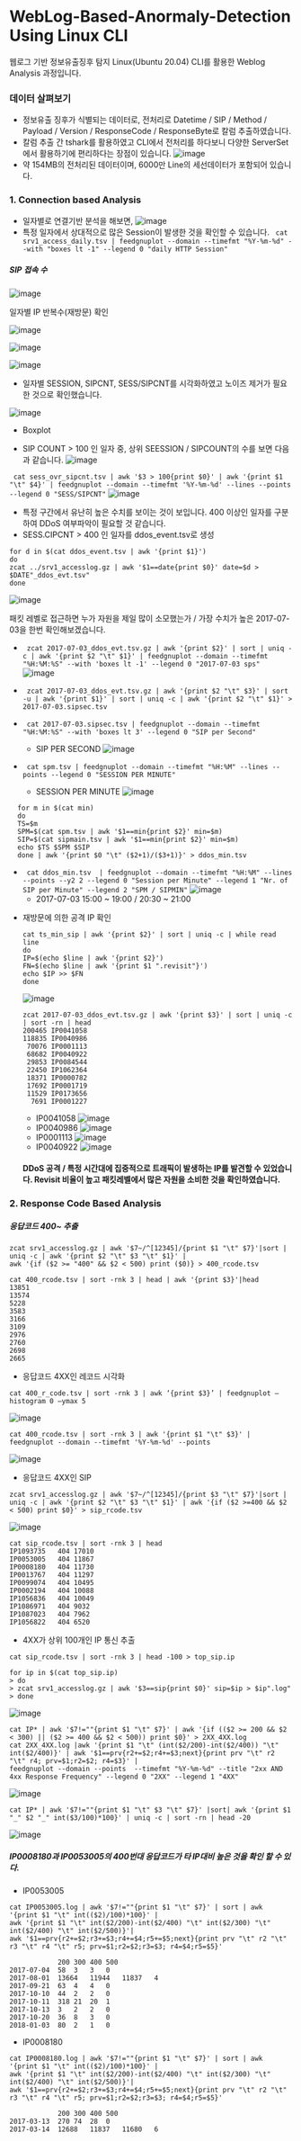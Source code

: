 # WebLog-Based-Anormaly-Detection Using Linux CLI
웹로그 기반 정보유출징후 탐지
Linux(Ubuntu 20.04) CLI를 활용한 Weblog Analysis 과정입니다.

### 데이터 살펴보기
* 정보유출 징후가 식별되는 데이터로, 전처리로 Datetime / SIP / Method / Payload / Version / ResponseCode / ResponseByte로 칼럼 추출하였습니다.
* 칼럼 추출 간 tshark를 활용하였고 CLI에서 전처리를 하다보니 다양한 ServerSet에서 활용하기에 편리하다는 장점이 있습니다.
![image](https://user-images.githubusercontent.com/47383452/141668694-5991c6e0-7566-4828-a291-abfcffff3e0b.png)
* 약 154MB의 전처리된 데이터이며, 6000만 Line의 세선데이터가 포함되어 있습니다.

### 1. Connection based Analysis
* 일자별로 연결기반 분석을 해보면,
![image](https://user-images.githubusercontent.com/47383452/141672002-7acd0782-50b1-4da8-b6be-506b44f55c1d.png)
* 특정 일자에서 상대적으로 많은 Session이 발생한 것을 확인할 수 있습니다.
` cat srv1_access_daily.tsv | feedgnuplot --domain --timefmt "%Y-%m-%d" --with "boxes lt -1" --legend 0 "daily HTTP Session"`

##### SIP 접속 수
![image](https://user-images.githubusercontent.com/47383452/141672273-7fddfc6b-9c45-4e5f-9ef0-437679151439.png)

일자별 IP 반복수(재방문) 확인

![image](https://user-images.githubusercontent.com/47383452/141672287-d6a13606-2c26-44a2-9ed2-a974a88a8d07.png)

![image](https://user-images.githubusercontent.com/47383452/141672674-3cb289d2-6fb3-4851-81da-1441f5cfad89.png)

![image](https://user-images.githubusercontent.com/47383452/141672741-1270a547-21c6-4872-bc84-44a46381944b.png)
* 일자별 SESSION, SIPCNT, SESS/SIPCNT를 시각화하였고 노이즈 제거가 필요한 것으로 확인했습니다.

![image](https://user-images.githubusercontent.com/47383452/141672840-f86d0f38-ac9a-4db7-b752-2ab8238d5ca0.png)
* Boxplot

* SIP COUNT > 100 인 일자 중, 상위 SEESSION / SIPCOUNT의 수를 보면 다음과 같습니다.
![image](https://user-images.githubusercontent.com/47383452/142240852-a9db5f73-7fab-424a-b7e0-b29f58967bfe.png)

` cat sess_ovr_sipcnt.tsv | awk '$3 > 100{print $0}' | awk '{print $1 "\t" $4}' | feedgnuplot --domain --timefmt '%Y-%m-%d' --lines --points --legend 0 "SESS/SIPCNT"`
 ![image](https://user-images.githubusercontent.com/47383452/142242977-e84a1b2b-18b1-4aba-9747-dd95674d89ec.png)
* 특정 구간에서 유난히 높은 수치를 보이는 것이 보입니다. 400 이상인 일자를 구분하여 DDoS 여부파악이 필요할 것 같습니다.
* SESS.CIPCNT > 400 인 일자를 ddos_event.tsv로 생성
 ```
 for d in $(cat ddos_event.tsv | awk '{print $1}')
 do
 zcat ../srv1_accesslog.gz | awk '$1==date{print $0}' date=$d > $DATE"_ddos_evt.tsv"
 done
 ```
![image](https://user-images.githubusercontent.com/47383452/142251515-550f6cdb-9d13-4a1c-97c4-3462a1057988.png)

패킷 레벨로 접근하면 누가 자원을 제일 많이 소모했는가 / 가장 수치가 높은 2017-07-03을 한번 확인해보겠습니다.
- ` zcat 2017-07-03_ddos_evt.tsv.gz | awk '{print $2}' | sort | uniq -c | awk '{print $2 "\t" $1}' | feedgnuplot --domain --timefmt "%H:%M:%S" --with 'boxes lt -1' --legend 0 "2017-07-03 sps"`
 ![image](https://user-images.githubusercontent.com/47383452/142252794-944c0a6c-fa02-4091-9331-896017b5ea25.png)
- ` zcat 2017-07-03_ddos_evt.tsv.gz | awk '{print $2 "\t" $3}' | sort -u | awk '{print $1}' | sort | uniq -c | awk '{print $2 "\t" $1}' > 2017-07-03.sipsec.tsv`
- ` cat 2017-07-03.sipsec.tsv | feedgnuplot --domain --timefmt "%H:%M:%S" --with 'boxes lt 3' --legend 0 "SIP per Second"`
  - SIP PER SECOND
 ![image](https://user-images.githubusercontent.com/47383452/142253954-1dcb617d-053d-4b0c-a6b8-bdf2834e407a.png)
 

- ` cat spm.tsv | feedgnuplot --domain --timefmt "%H:%M" --lines --points --legend 0 "SESSION PER MINUTE"`
  - SESSION PER MINUTE
 ![image](https://user-images.githubusercontent.com/47383452/142255708-0a1694c6-43e3-4283-9cd9-45a624e62672.png)
 
 ```
   for m in $(cat min)
   do
   TS=$m
   SPM=$(cat spm.tsv | awk '$1==min{print $2}' min=$m)
   SIP=$(cat sipmain.tsv | awk '$1==min{print $2}' min=$m)
   echo $TS $SPM $SIP
   done | awk '{print $0 "\t" ($2+1)/($3+1)}' > ddos_min.tsv
```
- ` cat ddos_min.tsv  | feedgnuplot --domain --timefmt "%H:%M" --lines --points --y2 2 --legend 0 "Session per Minute" --legend 1 "Nr. of SIP per Minute" --legend 2 "SPM / SIPMIN"`
 ![image](https://user-images.githubusercontent.com/47383452/142257473-7b9c7ae5-e6d9-421b-b345-3bca484add68.png)
  - 2017-07-03 15:00 ~ 19:00 / 20:30 ~ 21:00
 
* 재방문에 의한 공격 IP 확인
   ```
   cat ts_min_sip | awk '{print $2}' | sort | uniq -c | while read line
   do
   IP=$(echo $line | awk '{print $2}')
   FN=$(echo $line | awk '{print $1 ".revisit"}')
   echo $IP >> $FN
   done
   ```
   ![image](https://user-images.githubusercontent.com/47383452/142261157-7d8275bc-34d3-48f1-8c67-701e82368c6f.png)
   
   ```
   zcat 2017-07-03_ddos_evt.tsv.gz | awk '{print $3}' | sort | uniq -c | sort -rn | head
   200465 IP0041058
   118835 IP0040986
    70076 IP0001113
    68682 IP0040922
    29853 IP0084544
    22450 IP1062364
    18371 IP0000782
    17692 IP0001719
    11529 IP0173656
     7691 IP0001227
   ```
   * IP0041058
   ![image](https://user-images.githubusercontent.com/47383452/142262931-3aeeec52-d08d-43c8-83f6-dda7d9f30473.png)
   * IP0040986
   ![image](https://user-images.githubusercontent.com/47383452/142263134-619abc5e-451f-4ca1-b7f8-de6b8b88c802.png)
   * IP0001113
   ![image](https://user-images.githubusercontent.com/47383452/142263268-c65bc249-48f0-42de-aeec-1bba10263fde.png)
   * IP0040922
   ![image](https://user-images.githubusercontent.com/47383452/142263473-11b65b5c-75b1-4a99-83c0-4fab9f6df664.png)
   
   #### DDoS 공격 / 특정 시간대에 집중적으로 트래픽이 발생하는 IP를 발견할 수 있었습니다. Revisit 비율이 높고 패킷레벨에서 많은 자원을 소비한 것을 확인하였습니다.

### 2. Response Code Based Analysis

##### 응답코드 400~ 추출

```
zcat srv1_accesslog.gz | awk '$7~/^[12345]/{print $1 "\t" $7}'|sort | uniq -c | awk '{print $2 "\t" $3 "\t" $1}' | 
awk '{if ($2 >= "400" && $2 < 500) print ($0)} > 400_rcode.tsv
```
```
cat 400_rcode.tsv | sort -rnk 3 | head | awk '{print $3}'|head
13851
13574
5228
3583
3166
3109
2976
2760
2698
2665
```
* 응답코드 4XX인 레코드 시각화
 ```
 cat 400_r_code.tsv | sort -rnk 3 | awk ‘{print $3}’ | feedgnuplot –histogram 0 –ymax 5
 ```
![image](https://user-images.githubusercontent.com/47383452/142265566-814b9174-acda-48f3-882b-74e1ec627a38.png)
```
cat 400_rcode.tsv | sort -rnk 3 | awk '{print $1 "\t" $3}' | feedgnuplot --domain --timefmt '%Y-%m-%d' --points
```
![image](https://user-images.githubusercontent.com/47383452/142265627-e720ffc2-ca86-4874-acda-871dfa11d92e.png)

* 응답코드 4XX인 SIP
```
zcat srv1_accesslog.gz | awk '$7~/^[12345]/{print $3 "\t" $7}'|sort | uniq -c | awk '{print $2 "\t" $3 "\t" $1}' | awk '{if ($2 >=400 && $2 < 500) print $0}' > sip_rcode.tsv
```
![image](https://user-images.githubusercontent.com/47383452/142265796-82e872a3-abcf-42e9-9958-cd9834112a23.png)

```
cat sip_rcode.tsv | sort -rnk 3 | head
IP1093735	404	17010
IP0053005	404	11867
IP0008180	404	11730
IP0013767	404	11297
IP0099074	404	10495
IP0002194	404	10088
IP1056836	404	10049
IP1086971	404	9032
IP1087023	404	7962
IP1056822	404	6520
```

* 4XX가 상위 100개인 IP 통신 추출
```
cat sip_rcode.tsv | sort -rnk 3 | head -100 > top_sip.ip
```
```
for ip in $(cat top_sip.ip)
> do
> zcat srv1_accesslog.gz | awk '$3==sip{print $0}' sip=$ip > $ip".log"
> done
```
![image](https://user-images.githubusercontent.com/47383452/142265986-cdba40db-b08b-4920-a443-3adc10a6f699.png)
```
cat IP* | awk '$7!=""{print $1 "\t" $7}' | awk '{if (($2 >= 200 && $2 < 300) || ($2 >= 400 && $2 < 500)) print $0}' > 2XX_4XX.log
cat 2XX_4XX.log |awk '{print $1 "\t" (int($2/200)-int($2/400)) "\t" int($2/400)}' | awk '$1==prv{r2+=$2;r4+=$3;next}{print prv "\t" r2 "\t" r4; prv=$1;r2=$2; r4=$3}' |
feedgnuplot --domain --points  --timefmt "%Y-%m-%d" --title "2xx AND 4xx Response Frequency" --legend 0 "2XX" --legend 1 "4XX"
```
![image](https://user-images.githubusercontent.com/47383452/142266167-57ee1443-425b-4df1-9526-67ca7c9b3049.png)

```
cat IP* | awk '$7!=""{print $1 "\t" $3 "\t" $7}' |sort| awk '{print $1 "_" $2 "_" int($3/100)*100}' | uniq -c | sort -rn | head -20
```
![image](https://user-images.githubusercontent.com/47383452/142266234-73b5651e-0a3c-4955-adfd-db186669e42c.png)

##### IP0008180과 IP0053005의 400번대 응답코드가 타 IP대비 높은 것을 확인 할 수 있다. 

* IP0053005
```
cat IP0053005.log | awk '$7!=""{print $1 "\t" $7}' | sort | awk '{print $1 "\t" int(($2)/100)*100}' |
awk '{print $1 "\t" int($2/200)-int($2/400) "\t" int($2/300) "\t" int($2/400) "\t" int($2/500)}'|
awk '$1==prv{r2+=$2;r3+=$3;r4+=$4;r5+=$5;next}{print prv "\t" r2 "\t" r3 "\t" r4 "\t" r5; prv=$1;r2=$2;r3=$3; r4=$4;r5=$5}'
```

```
		 	200	300 400	500
2017-07-04	58	3	3	0
2017-08-01	13664	11944	11837	4
2017-09-21	63	4	4	0
2017-10-10	44	2	2	0
2017-10-11	318	21	20	1
2017-10-13	3	2	2	0
2017-10-20	36	8	3	0
2018-01-03	80	2	1	0
```
* IP0008180
```
cat IP0008180.log | awk '$7!=""{print $1 "\t" $7}' | sort | awk '{print $1 "\t" int(($2)/100)*100}' |
awk '{print $1 "\t" int($2/200)-int($2/400) "\t" int($2/300) "\t" int($2/400) "\t" int($2/500)}'|
awk '$1==prv{r2+=$2;r3+=$3;r4+=$4;r5+=$5;next}{print prv "\t" r2 "\t" r3 "\t" r4 "\t" r5; prv=$1;r2=$2;r3=$3; r4=$4;r5=$5}'
```
```
			200	300	400	500	
2017-03-13	270	74	28	0
2017-03-14	12688	11837	11680	6
```

